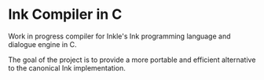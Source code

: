 # Ink Compiler in C
Work in progress compiler for Inkle's Ink programming language and dialogue engine in C.

The goal of the project is to provide a more portable and efficient alternative to the canonical Ink implementation.
